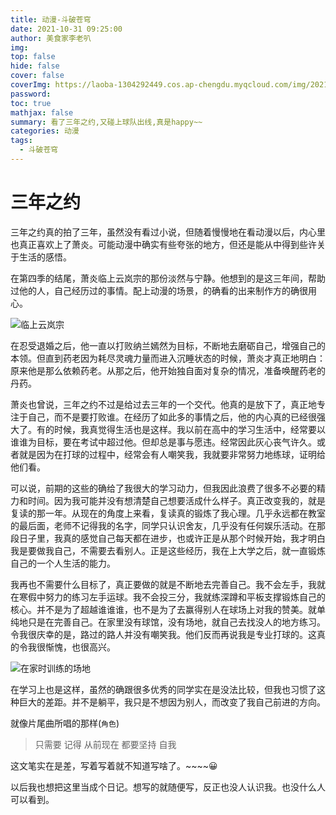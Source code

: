```yaml
---
title: 动漫-斗破苍穹
date: 2021-10-31 09:25:00
author: 美食家李老叭
img: 
top: false
hide: false
cover: false
coverImg: https://laoba-1304292449.cos.ap-chengdu.myqcloud.com/img/20211031211901.png
password: 
toc: true
mathjax: false
summary: 看了三年之约,又碰上球队出线,真是happy~~
categories: 动漫
tags:
  - 斗破苍穹
---
```


# 三年之约

三年之约真的拍了三年，虽然没有看过小说，但随着慢慢地在看动漫以后，内心里也真正喜欢上了萧炎。可能动漫中确实有些夸张的地方，但还是能从中得到些许关于生活的感悟。

在第四季的结尾，萧炎临上云岚宗的那份淡然与宁静。他想到的是这三年间，帮助过他的人，自己经历过的事情。配上动漫的场景，的确看的出来制作方的确很用心。

![临上云岚宗](https://laoba-1304292449.cos.ap-chengdu.myqcloud.com/img/20211031212833.png)

在忍受退婚之后，他一直以打败纳兰嫣然为目标，不断地去磨砺自己，增强自己的本领。但直到药老因为耗尽灵魂力量而进入沉睡状态的时候，萧炎才真正地明白：原来他是那么依赖药老。从那之后，他开始独自面对复杂的情况，准备唤醒药老的丹药。

萧炎也曾说，三年之约不过是给过去三年的一个交代。他真的是放下了，真正地专注于自己，而不是要打败谁。在经历了如此多的事情之后，他的内心真的已经很强大了。有的时候，我真觉得生活也是这样。我以前在高中的学习生活中，经常要以谁谁为目标，要在考试中超过他。但却总是事与愿违。经常因此灰心丧气许久。或者就是因为在打球的过程中，经常会有人嘲笑我，我就要非常努力地练球，证明给他们看。

可以说，前期的这些的确给了我很大的学习动力，但我因此浪费了很多不必要的精力和时间。因为我可能并没有想清楚自己想要活成什么样子。真正改变我的，就是复读的那一年。从现在的角度上来看，复读真的锻炼了我心理。几乎永远都在教室的最后面，老师不记得我的名字，同学只认识舍友，几乎没有任何娱乐活动。在那段日子里，我真的感觉自己每天都在进步，也或许正是从那个时候开始，我才明白我是要做我自己，不需要去看别人。正是这些经历，我在上大学之后，就一直锻炼自己的一个人生活的能力。

我再也不需要什么目标了，真正要做的就是不断地去完善自己。我不会左手，我就在寒假中努力的练习左手运球。我不会投三分，我就练深蹲和平板支撑锻炼自己的核心。并不是为了超越谁谁谁，也不是为了去赢得别人在球场上对我的赞美。就单纯地只是在完善自己。在家里没有球馆，没有场地，就自己去找没人的地方练习。令我很庆幸的是，路过的路人并没有嘲笑我。他们反而再说我是专业打球的。这真的令我很惭愧，也很高兴。

![在家时训练的场地](https://laoba-1304292449.cos.ap-chengdu.myqcloud.com/img/QQ图片20211031215440.jpg)

在学习上也是这样，虽然的确跟很多优秀的同学实在是没法比较，但我也习惯了这种巨大的差距。并不是躺平，我只是不想因为别人，而改变了我自己前进的方向。

就像片尾曲所唱的那样(`角色`)

>只需要 记得 
>从前现在 都要坚持 自我

这文笔实在是差，写着写着就不知道写啥了。~~~~😀

以后我也想把这里当成个日记。想写的就随便写，反正也没人认识我。也没什么人可以看到。